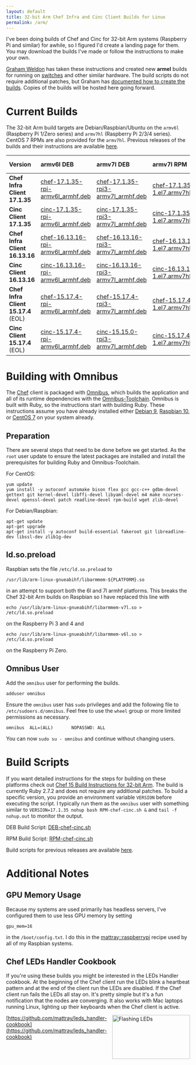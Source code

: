 ```yaml
---
layout: default
title: 32-bit Arm Chef Infra and Cinc Client Builds for Linux
permalink: /arm/
---
```


I've been doing builds of Chef and Cinc for 32-bit Arm systems (Raspberry Pi and similar) for awhile, so I figured I'd create a landing page for them. You may download the builds I've made or follow the instructions to make your own.

[Graham Weldon](https://grahamweldon.com/) has taken these instructions and created new **armel** builds for running on [switches](https://www.edge-core.com/productsInfo.php?cls=1&cls2=9&cls3=46&id=21) and other similar hardware. The build scripts do not require additional patches, but Graham has [documented how to create the builds](https://grahamweldon.com/post/2021/01/building-chef-infra-on-cumulus-linux-armel/). Copies of the builds will be hosted here going forward.

# Current Builds

The 32-bit Arm build targets are Debian/Raspbian/Ubuntu on the `armv6l` (Raspberry Pi 1/Zero series) and `armv7hl` (Raspberry Pi 2/3/4 series). CentOS 7 RPMs are also provided for the `armv7hl`. Previous releases of the builds and their instructions are available [here](/old-arm/).

| Version | armv6l DEB | armv7l DEB | armv7l RPM | armel DEB |
|:-|:-|:-|:-|:-|
| **Chef Infra Client 17.1.35** | [chef-17.1.35-rpi-armv6l_armhf.deb]() | [chef-17.1.35-rpi3-armv7l_armhf.deb]() | [chef-17.1.35-1.el7.armv7hl.rpm]() |
| **Cinc Client 17.1.35** | [cinc-17.1.35-rpi-armv6l_armhf.deb]() | [cinc-17.1.35-rpi3-armv7l_armhf.deb]() | [cinc-17.1.35-1.el7.armv7hl.rpm]() |
| **Chef Infra Client 16.13.16** | [chef-16.13.16-rpi-armv6l_armhf.deb](https://www.dropbox.com/s/ci25b63z7vrvmgw/chef-16.13.16-rpi-armv6l_armhf.deb?raw=1) | [chef-16.13.16-rpi3-armv7l_armhf.deb](https://www.dropbox.com/s/ezr1kzbwcyomhln/chef-16.13.16-rpi3-armv7l_armhf.deb?raw=1) | [chef-16.13.16-1.el7.armv7hl.rpm](https://www.dropbox.com/s/it5m90k9k116rfi/chef-16.13.16-1.el7.armv7hl.rpm?raw=1) | [chef-16.11.7-armel.deb](https://www.dropbox.com/s/s1xzme01anxifp6/chef-16.11.7-armel.deb?raw=1) |
| **Cinc Client 16.13.16** | [cinc-16.13.16-rpi-armv6l_armhf.deb](https://www.dropbox.com/s/dxcamk8e2fd9hdz/cinc-16.13.16-rpi-armv6l_armhf.deb?raw=1) | [cinc-16.13.16-rpi3-armv7l_armhf.deb](https://www.dropbox.com/s/lpkduf8onk2u1fz/cinc-16.13.16-rpi3-armv7l_armhf.deb?raw=1) | [cinc-16.13.16-1.el7.armv7hl.rpm](https://www.dropbox.com/s/ex6w44s437j106o/cinc-16.13.16-1.el7.armv7hl.rpm?raw=1) | [cinc-16.11.7-armel.deb](https://www.dropbox.com/s/ctqfkfowdy4o85k/cinc-16.11.7-armel.deb?raw=1) |
| **Chef Infra Client 15.17.4** (EOL) | [chef-15.17.4-rpi-armv6l_armhf.deb](https://www.dropbox.com/s/hv2fcd46escud8u/chef-15.17.4-rpi-armv6l_armhf.deb?raw=1) | [chef-15.17.4-rpi3-armv7l_armhf.deb](https://www.dropbox.com/s/k8ml47nz2hcb8cg/chef-15.17.4-rpi3-armv7l_armhf.deb?raw=1) | [chef-15.17.4-1.el7.armv7hl.rpm](https://www.dropbox.com/s/3i0phr3e3mdwv0k/chef-15.17.4-1.el7.armv7hl.rpm?raw=1) |
| **Cinc Client 15.17.4** (EOL) | [cinc-15.17.4-rpi-armv6l_armhf.deb](https://www.dropbox.com/s/s5mrpvunxx1ethe/cinc-15.17.4-rpi-armv6l_armhf.deb?raw=1) | [cinc-15.15.0-rpi3-armv7l_armhf.deb](https://www.dropbox.com/s/pydw9zwztdhqow0/cinc-15.15.0-rpi3-armv7l_armhf.deb?raw=1) | [cinc-15.17.4-1.el7.armv7hl.rpm](https://www.dropbox.com/s/a8nrfus0e7klyg2/cinc-15.17.4-1.el7.armv7hl.rpm?raw=1) |

# Building with Omnibus

The [Chef](https://github.com/chef/chef) client is packaged with [Omnibus](https://github.com/chef/omnibus), which builds the application and all of its runtime dependencies with the [Omnibus-Toolchain](https://github.com/chef/omnibus-toolchain). Omnibus is built with Ruby, so the instructions start with building Ruby. These instructions assume you have already installed either [Debian 9](/2019/01/29/installing-debian-9-7-on-a-beaglebone-black), [Raspbian 10](/2019/09/14/installing-raspbian-10-0-on-a-raspberry-pi), or [CentOS 7](/2019/05/07/installing-centos-7-6-on-a-raspberry-pi-three) on your system already.

## Preparation

There are several steps that need to be done before we get started. As the `root` user update to ensure the latest packages are installed and install the prerequisites for building Ruby and Omnibus-Toolchain.

For CentOS:

    yum update
    yum install -y autoconf automake bison flex gcc gcc-c++ gdbm-devel gettext git kernel-devel libffi-devel libyaml-devel m4 make ncurses-devel openssl-devel patch readline-devel rpm-build wget zlib-devel

For Debian/Raspbian:

    apt-get update
    apt-get upgrade
    apt-get install -y autoconf build-essential fakeroot git libreadline-dev libssl-dev zlib1g-dev

## ld.so.preload

Raspbian sets the file `/etc/ld.so.preload` to

    /usr/lib/arm-linux-gnueabihf/libarmmem-${PLATFORM}.so

in an attempt to support both the 6l and 7l armhf platforms. This breaks the Chef 32-bit Arm builds on Raspbian so I have replaced this line with

    echo /usr/lib/arm-linux-gnueabihf/libarmmem-v7l.so > /etc/ld.so.preload

on the Raspberry Pi 3 and 4 and

    echo /usr/lib/arm-linux-gnueabihf/libarmmem-v6l.so > /etc/ld.so.preload

on the Raspberry Pi Zero.

## Omnibus User

Add the `omnibus` user for performing the builds.

    adduser omnibus

Ensure the `omnibus` user has `sudo` privileges and add the following file to `/etc/sudoers.d/omnibus`. Feel free to use the `wheel` group or more limited permissions as necessary.

    omnibus  ALL=(ALL)       NOPASSWD: ALL

You can now `sudo su - omnibus` and continue without changing users.


# Build Scripts

If you want detailed instructions for the steps for building on these platforms check out [Chef 15 Build Instructions for 32-bit Arm](/2019/05/18/chef-15-on-arm). The build is currently Ruby 2.7.2 and does not require any additional patches. To build a specific version, you provide an environment variable `VERSION` before executing the script. I typically run them as the `omnibus` user with something similar to `VERSION=17.1.35 nohup bash RPM-chef-cinc.sh &` and `tail -f nohup.out` to monitor the output.

DEB Build Script: [DEB-chef-cinc.sh](/assets/DEB-chef-cinc.sh)

RPM Build Script: [RPM-chef-cinc.sh](/assets/RPM-chef-cinc.sh)

Build scripts for previous releases are available [here](/old-arm/).

# Additional Notes

## GPU Memory Usage

Because my systems are used primarily has headless servers, I've configured them to use less GPU memory by setting

    gpu_mem=16

in the `/boot/config.txt`. I do this in the [mattray::raspberrypi](https://github.com/mattray/mattray-cookbook/blob/master/recipes/raspberrypi.rb#L59) recipe used by all of my Raspbian systems.

## Chef LEDs Handler Cookbook

If you're using these builds you might be interested in the LEDs Handler cookbook. At the beginning of the Chef client run the LEDs blink a heartbeat pattern and at the end of the client run the LEDs are disabled. If the Chef client run fails the LEDs all stay on. It's pretty simple but it's a fun notification that the nodes are converging. It also works with Mac laptops running Linux, lighting up their keyboards when the Chef client is active.

<a href="https://github.com/mattray/leds_handler-cookbook"><img src="/assets/flashing_leds.gif" alt="Flashing LEDs" width="213" height="120" align="right" /></a>

[https://github.com/mattray/leds_handler-cookbook](https://github.com/mattray/leds_handler-cookbook)
